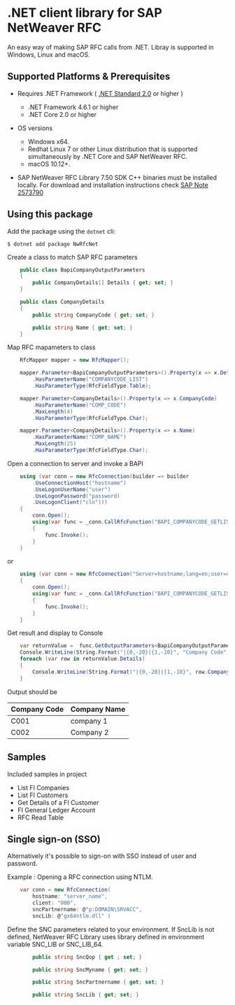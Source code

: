 # .NET client library for SAP NetWeaver RFC
An easy way of making SAP RFC calls from .NET. Libray is supported in Windows, Linux and macOS.

## Supported Platforms & Prerequisites

* Requires .NET Framework ( [.NET Standard 2.0](https://docs.microsoft.com/en-us/dotnet/standard/net-standard) or higher ) 
  -  .NET Framework 4.6.1 or higher
  -  .NET Core 2.0 or higher

* OS versions
  - Windows x64.
  - Redhat Linux 7 or other Linux distribution that is supported simultaneously by .NET Core and SAP NetWeaver RFC. 
  - macOS 10.12+.

* SAP NetWeaver RFC Library 7.50 SDK C++ binaries must be installed locally. For download and installation instructions check [SAP Note 2573790](https://launchpad.support.sap.com/#/notes/2573790)


## Using this package

Add the package using the `dotnet` cli:

```
$ dotnet add package NwRfcNet
```

Create a class to match SAP RFC parameters

```C#
    public class BapiCompanyOutputParameters
    {
        public CompanyDetails[] Details { get; set; }
    }

    public class CompanyDetails
    {
        public string CompanyCode { get; set; }

        public string Name { get; set; }
    }
```

Map RFC mapameters to class 

```C#
    RfcMapper mapper = new RfcMapper();

    mapper.Parameter<BapiCompanyOutputParameters>().Property(x => x.Details)
        .HasParameterName("COMPANYCODE_LIST")
        .HasParameterType(RfcFieldType.Table);

    mapper.Parameter<CompanyDetails>().Property(x => x.CompanyCode)
        .HasParameterName("COMP_CODE")
        .MaxLength(4)
        .HasParameterType(RfcFieldType.Char);

    mapper.Parameter<CompanyDetails>().Property(x => x.Name)
        .HasParameterName("COMP_NAME")
        .MaxLength(25)
        .HasParameterType(RfcFieldType.Char);
```

Open a connection to server and invoke a BAPI 

```C#
    using (var conn = new RfcConnection(builder => builder
        .UseConnectionHost("hostname")
        .UseLogonUserName("user")
        .UseLogonPassword("password)
        .UseLogonClient("cln")))
    {
        conn.Open();
        using(var func = _conn.CallRfcFunction("BAPI_COMPANYCODE_GETLIST"))
        {
            func.Invoke();
        }
    }
```

or 

```C#
    using (var conn = new RfcConnection("Server=hostname;lang=en;user=username;pwd=secret"))
    {
        conn.Open();
        using(var func = _conn.CallRfcFunction("BAPI_COMPANYCODE_GETLIST"))
        {
            func.Invoke();
        }
    }
```

Get result and display to Console

```C#
    var returnValue =  func.GetOutputParameters<BapiCompanyOutputParameters>();
    Console.WriteLine(String.Format("|{0,-20}|{1,-10}", "Company Code", "Company Name"));
    foreach (var row in returnValue.Details)
    {
        Console.WriteLine(String.Format("|{0,-20}|{1,-10}", row.CompanyCode, row.Name));
    }
```

Output should be 

| Company Code  | Company Name |
| ------------- | -------------|
| C001          | company 1    |
| C002          | Company 2    |

## Samples

Included samples in project

* List FI Companies
* List FI Customers
* Get Details of a FI Customer
* FI General Ledger Account
* RFC Read Table

## Single sign-on (SSO)

Alternatively it's possible to sign-on with SSO instead of user and password. 

Example :  Opening a RFC connection using NTLM.  
 
```C#
    var conn = new RfcConnection(
        hostname: "server_name", 
        client: "000", 
        sncPartnername: @"p:DOMAIN\SRVACC",
        sncLib: @"gx64ntlm.dll" )
``` 

Define the SNC parameters related to your environment. If SncLib is not defined, NetWeaver RFC Library uses library defined in environment variable SNC_LIB or SNC_LIB_64.

```C#
        public string SncQop { get ; set; }

        public string SncMyname { get; set; }

        public string SncPartnername { get; set; }

        public string SncLib { get; set; }
``` 
